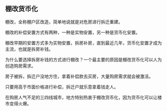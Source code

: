 ## 棚改货币化

棚改，全称棚户区改造，简单地说就是对危房进行拆迁重建。

棚改的补偿安置方式有两种，一种是实物安置，另一种是货币化安置。

棚改早期的安置方式多为实物安置，拆房补房，直到最近几年，货币化安置才成为主流，也就是拆房补钱。

为什么要选择拆房补钱的方式进行棚改？一个最主要的原因是棚改货币化可以人为创造购房需求。

房子被拆，拆迁户没地方住，拿着补偿款去买房，大量购房需求就会被激活。

只要用高于市面价格进行补偿，拆迁户就乐意拿着钱走人。

在购房人气不足的三四线城市，地方特别热衷于棚改货币化，因为货币化可以让楼市变得火爆。